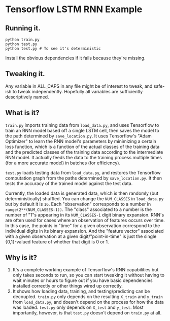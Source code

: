 # Tensorflow LSTM RNN Example

## Running it.

```
python train.py
python test.py
python test.py # To see it's deterministic
```

Install the obvious dependencies if it fails because they're missing.

## Tweaking it.

Any variable in ALL_CAPS in any file might be of interest to tweak, and safe-ish to tweak
independently.  Hopefully all variables are sufficiently descriptively named.

## What is it?

`train.py` imports training data from `load_data.py`, and uses Tensorflow to train an RNN model
based off a single LSTM cell, then saves the model to the path determined by `save_location.py`.
It uses Tensorflow's "Adam Optimizer" to learn the RNN model's parameters by minimizing a 
certain loss function, which is a function of the actual classes of the training data and the 
predicted classes of the training data according to the intermediate RNN model. It actually
feeds the data to the training process multiple times (for a more accurate model) in batches
(for efficiency).

`test.py` loads testing data from `load_data.py`, and restores the Tensorflow computation graph
from the paths determined by `save_location.py`.  It then tests the accuracy of the trained
model against the test data.

Currently, the loaded data is generated data, which is then randomly (but deterministically)
shuffled. You can change the `NUM_CLASSES` in `load_data.py` but by default it is `16`.  Each 
"observation" corresponds to a number in `range(2**(NUM_CLASSES-1))`.  The "class" associated 
to a number is the number of "1"s appearing in its `NUM_CLASSES-1` digit binary expansion. 
RNN's are often used for cases where an observation of features occurs over time.  In this 
case, the points in "time" for a given observation correspond to the individual digits in its 
binary expansion.  And the "feature vector" associated with a given observation at a given 
digit/"point-in-time" is just the single {0,1}-valued feature of whether that digit is 0 or 1.

## Why is it?

1. It's a complete working example of Tensorflow's RNN capabilities but only takes seconds to
  run, so you can start tweaking it without having to wait minutes or hours to figure out if you
  have basic dependencies installed correctly or other things wired up correctly.
2. It shows how loading data, training, and testing/predicting can be decoupled. `train.py`
  only depends on the resulting `X_train` and `y_train` from `load_data.py`, and doesn't
  depend on the process for how the data was loaded. `test.py` only depends on `X_test` and
  `y_test`. Most importantly, however, is that `test.py` doesn't depend on `train.py` at all.
